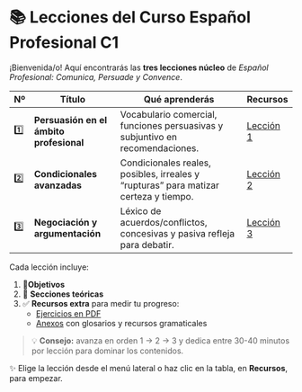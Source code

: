 # 📚 Lecciones del Curso Español Profesional C1

¡Bienvenida/o! Aquí encontrarás las **tres lecciones núcleo** de *Español Profesional: Comunica, Persuade y Convence*.

| Nº | Título | Qué aprenderás | Recursos |
|----|--------|----------------|----------|
| 1️⃣ | **Persuasión en el ámbito profesional** | Vocabulario comercial, funciones persuasivas y subjuntivo en recomendaciones. | [Lección 1](/Lecciones/Leccion1.md) |
| 2️⃣ | **Condicionales avanzadas** | Condicionales reales, posibles, irreales y “rupturas” para matizar certeza y tiempo. | [Lección 2](/Lecciones/Leccion2.md) |
| 3️⃣ | **Negociación y argumentación** | Léxico de acuerdos/conflictos, concesivas y pasiva refleja para debatir. | [Lección 3](/Lecciones/Leccion1.md) |

Cada lección incluye:

1.  🎯**Objetivos**
2. 📝 **Secciones teóricas**
3. ✅ **Recursos extra** para medir tu progreso:
   - [Ejercicios en PDF](/Ejercicios/README.md)
   - [Anexos](/Anexos/README.md) con glosarios y recursos gramaticales

> 💡 **Consejo:** avanza en orden 1 → 2 → 3 y dedica entre 30-40 minutos por lección para dominar los contenidos.

✨ Elige la lección desde el menú lateral o haz clic en la tabla, en **Recursos**, para empezar.
